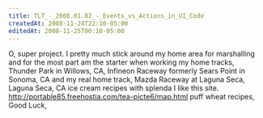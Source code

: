 ```yaml
---
title: TLT_-_2008.01.02_-_Events_vs_Actions_in_UI_Code
createdAt: 2008-11-24T22:10-05:00
editedAt: 2008-11-25T00:10-05:00
---
```


O, super project. I pretty much stick around my home area for marshalling and for the most part am the starter when working my home tracks, Thunder Park in Willows, CA, Infineon Raceway formerly Sears Point in Sonoma, CA and my real home track, Mazda Raceway at Laguna Seca, Laguna Seca, CA ice cream recipes with splenda I like this site. http://portable85.freehostia.com/tea-picte6/map.html puff wheat recipes,  Good Luck, 

